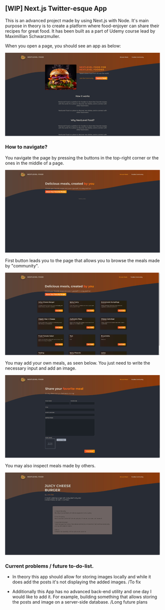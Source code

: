 ## [WIP] Next.js Twitter-esque App

This is an advanced project made by using Next.js with Node. It's main purpose in theory is to create a platform where food-enjoyer can share their recipes for great food. 
It has been built as a part of Udemy course lead by Maximillian Schwarzmuller. 

When you open a page, you should see an app as below:

![An example of app page](NFP1.jpg?raw=true "page example")

### How to navigate?

You navigate the page by pressing the buttons in the top-right corner or the ones in the middle of a page.

![An example of conversion from Celsius to Fahrenheit](NFP3.jpg?raw=true "page example")

First button leads you to the page that allows you to browse the meals made by "community".

![An example of conversion from Celsius to Fahrenheit](NFP4.jpg?raw=true "page example")

You may add your own meals, as seen below. You just need to write the necessary input and add an image.

![An example of conversion from Celsius to Fahrenheit](NFP5.jpg?raw=true "page example")

You may also inspect meals made by others. 

![An example of conversion from Celsius to Fahrenheit](NFP6.jpg?raw=true "page example")

### Current problems / future to-do-list.

- In theory this app should allow for storing images locally and while it does add the posts it's not displaying the added images. /To fix 

- Additionally this App has no advanced back-end utility and one day I would like to add it. For example, building something that allows
storing the posts and image on a server-side database. /Long future plans
